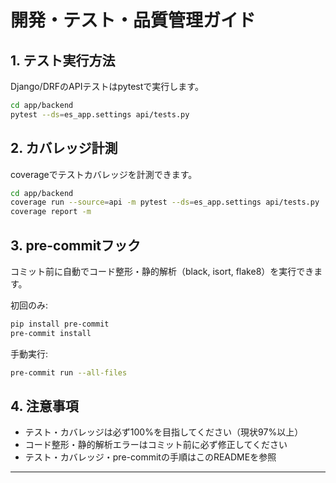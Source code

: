 # 開発・テスト・品質管理ガイド

## 1. テスト実行方法

Django/DRFのAPIテストはpytestで実行します。

```sh
cd app/backend
pytest --ds=es_app.settings api/tests.py
```

## 2. カバレッジ計測

coverageでテストカバレッジを計測できます。

```sh
cd app/backend
coverage run --source=api -m pytest --ds=es_app.settings api/tests.py
coverage report -m
```

## 3. pre-commitフック

コミット前に自動でコード整形・静的解析（black, isort, flake8）を実行できます。

初回のみ:
```sh
pip install pre-commit
pre-commit install
```

手動実行:
```sh
pre-commit run --all-files
```

## 4. 注意事項
- テスト・カバレッジは必ず100%を目指してください（現状97%以上）
- コード整形・静的解析エラーはコミット前に必ず修正してください
- テスト・カバレッジ・pre-commitの手順はこのREADMEを参照

--- 
